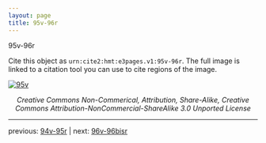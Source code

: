 ```yaml
---
layout: page
title: 95v-96r
---
```


95v-96r

Cite this object as `urn:cite2:hmt:e3pages.v1:95v-96r`.  The full image is linked to a citation tool you can use to cite regions of the image.

[![95v](http://www.homermultitext.org/iipsrv?IIIF=/project/homer/pyramidal/deepzoom/hmt/e3bifolio/v1/E3_95v_96r.tif/full/800,/0/default.jpg)](http://www.homermultitext.org/ict2/?urn=urn:cite2:hmt:e3bifolio.v1:E3_95v_96r) 

<p style="text-align: center; font-style: italic;">Creative Commons Non-Commerical, Attribution, Share-Alike, Creative Commons Attribution-NonCommercial-ShareAlike 3.0 Unported License</p>

---

previous: [94v-95r](../94v-95r/) | next: [96v-96bisr](../96v-96bisr/)